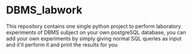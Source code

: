 # DBMS_labwork
This repository contains one single python project to perform laboratory experiments of DBMS subject on your own postgreSQL database, you can add your own experiments by simply giving normal SQL queries as input and it'll perform it and print the results for you
